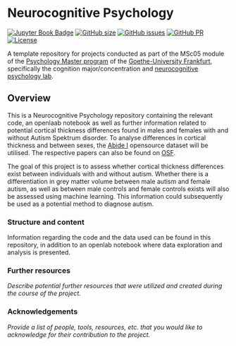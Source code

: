 # Neurocognitive Psychology

[![Jupyter Book Badge](https://jupyterbook.org/badge.svg)](http://www.peerherholz.github.io/MSc05_template_repository/)
[![GitHub size](https://img.shields.io/github/repo-size/PeerHerholz/MSc05_template_repository)](https://github.com/repronim/OHBMEducation-2022/archive/master.zip)
[![GitHub issues](https://img.shields.io/github/issues/PeerHerholz/MSc05_template_repository?style=plastic)](https://github.com/PeerHerholz/MSc05_template_repository/issues)
[![GitHub PR](https://img.shields.io/github/issues-pr/PeerHerholz/MSc05_template_repository)](https://github.com/PeerHerholz/MSc05_template_repository/pulls)
[![License](https://img.shields.io/github/license/PeerHerholz/MSc05_template_repository)](https://github.com/PeerHerholz/MSc05_template_repository)

A template repository for projects conducted as part of the MSc05 module of the [Psychology Master program](https://www.psychologie.uni-frankfurt.de/48331594/Willkommen_auf_den_Seiten_des_Instituts_f%C3%BCr_Psychologie?legacy_request=1) of the [Goethe-University Frankfurt](https://www.uni-frankfurt.de/de?), specifically the cognition major/concentration and [neurocognitive psychology lab](http://www.fiebachlab.org/).

## Overview

This is a Neurocognitive Psychology repository containing the relevant code, an openlaab notebook as well as further information related to potential cortical thickness differences found in males and females with and without Autism Spektrum disorder. To analyse differences in cortical thickness and between sexes, the [Abide I](http://fcon_1000.projects.nitrc.org/indi/abide/abide_I.html) opensource dataset will be utilised. The respective papers can also be found on [OSF](https://osf.io/fnwd5/). 

The goal of this project is to assess whether cortical thickness differences exist between individuals with and without autism. Whether there is a differentiation in grey matter volume between male autism and female autism, as well as between male controls and female controls exists will also be assessed using machine learning. This information could subsequently be used as a potential method to diagnose autism. 

### Structure and content

Information regarding the code and the data used can be found in this repository, in addition to an openlab notebook where data exploration and analysis is presented. 

### Further resources

*Describe potential further resources that were utilized and created during the course of the project.*

### Acknowledgements

*Provide a list of people, tools, resources, etc. that you would like to acknowledge for their contribution to the project.*



